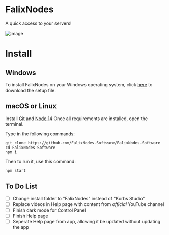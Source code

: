 # FalixNodes
A quick access to your servers!

![image](https://imgur.com/TFPV1ni.png)

# Install
## Windows
To install FalixNodes on your Windows operating system, click [here](https://github.com/FalixNodes-Software/FalixNodes-Software/releases/download/v2.0.0-Beta-2/FalixNodes-Setup.zip) to download the setup file.

## macOS or Linux
Install [Git](https://git-scm.com/downloads) and [Node 14](https://nodejs.org/en/download/current/)
Once all requirements are installed, open the terminal.

Type in the following commands:
```
git clone https://github.com/FalixNodes-Software/FalixNodes-Software
cd FalixNodes-Software
npm i
```
Then to run it, use this command:
```
npm start
```

## To Do List
- [ ] Change install folder to "FalixNodes" instead of "Korbs Studio"
- [ ] Replace videos in Help page with content from *official* YouTube channel
- [ ] Finish dark mode for Control Panel
- [ ] Finish Help page
- [ ] Seperate Help page from app, allowing it be updated without updating the app
